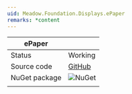 ```yaml
---
uid: Meadow.Foundation.Displays.ePaper
remarks: *content
---
```


| ePaper  |             |
|---------|-------------|
| Status  | Working     |
| Source code        | [GitHub](https://github.com/WildernessLabs/Meadow.Foundation/tree/master/Source/Meadow.Foundation.Peripherals/Displays.ePaper)            |
| NuGet package      | ![NuGet](https://img.shields.io/nuget/v/Meadow.Foundation.Displays.ePaper.svg?label=NuGet)
| | |